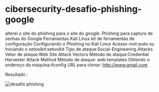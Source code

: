 # cibersecurity-desafio-phishing-google
alterei o site do phishing para o site do google. 
Phishing para captura de senhas do Google
Ferramentas
Kali Linux
kit de ferramentas de configuração
Configurando o Phishing no Kali Linux
Acesso root:sudo su
Iniciando o setoolkit:setoolkit
Tipo de ataque:Social-Engineering Attacks
Vetor de ataque:Web Site Attack Vectors
Método de ataque:Credential Harvester Attack Method 
Método de ataque: web templates
Obtendo o endereço da máquina:ifconfig
URL para clonar: http://www.gmail.com

Resultado :

![desafio phishing](https://github.com/user-attachments/assets/5864706b-a985-4dfb-8681-19e50eb76051)
